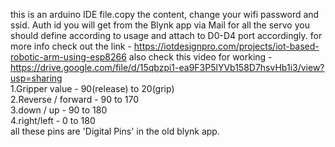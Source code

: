 this is an arduino IDE file.copy the content, change your wifi password and ssid.
Auth id you will get from the Blynk app via Mail
for all the servo you should define according to usage and attach to D0-D4 port accordingly.
for more info check out the link - https://iotdesignpro.com/projects/iot-based-robotic-arm-using-esp8266
also check this video for working - https://drive.google.com/file/d/15qbzpi1-ea9F3P5lYVb158D7hsvHb1i3/view?usp=sharing
<br /> 1.Gripper value - 90(release) to 20(grip)
<br /> 2.Reverse / forward - 90 to 170
<br /> 3.down / up - 90 to 180
<br /> 4.right/left - 0 to 180
<br /> all these pins are 'Digital Pins' in the old blynk app.
